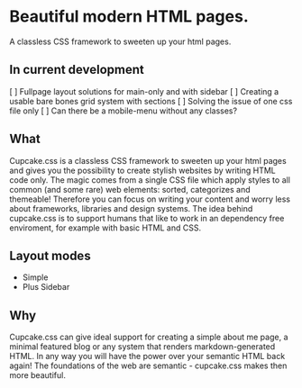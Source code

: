 # Beautiful modern HTML pages.

A classless CSS framework to sweeten up your html pages.

## In current development

[ ] Fullpage layout solutions for main-only and with sidebar
[ ] Creating a usable bare bones grid system with sections
[ ] Solving the issue of one css file only
[ ] Can there be a mobile-menu without any classes?

## What

Cupcake.css is a classless CSS framework to sweeten up your html pages and gives you the possibility to create stylish websites by writing HTML code only. The magic comes from a single CSS file which apply styles to all common (and some rare) web elements: sorted, categorizes and themeable! Therefore you can focus on writing your content and worry less about frameworks, libraries and design systems. The idea behind cupcake.css is to support humans that like to work in an dependency free enviroment, for example with basic HTML and CSS.

## Layout modes

- Simple
- Plus Sidebar

## Why

Cupcake.css can give ideal support for creating a simple about me page, a minimal featured blog or any system that renders markdown-generated HTML. In any way you will have the power over your semantic HTML back again! The foundations of the web are semantic - cupcake.css makes then more beautiful.
